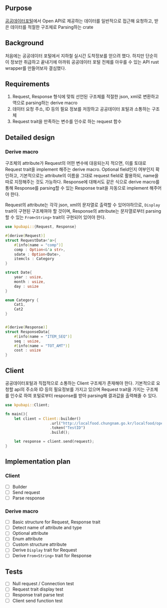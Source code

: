 ## Purpose
[공공데이터포털](https://www.data.go.kr/index.do)에서 Open API로 제공하는 데이터를 일반적으로 접근해 요청하고, 받은 데이터를 적절한 구조체로 Parsing하는 crate

## Background
처음에는 공공데이터 포털에서 지하철 실시간 도착정보를 얻으려 했다. 하지만 단순히 이 정보만 취급하고 끝내기에 아까워 공공데이터 포털 전체를 아우를 수 있는 API rust wrapper를 만들어보자 결심했다. 

## Requirements
1. Request, Response 형식에 맞춰 선언된 구조체를 적절한 json, xml로 변환하고 역으로 parsing하는 derive macro
2. 데이터 요청 주소, ID 등의 필요 정보를 저장하고 공공데이터 포털과 소통하는 구조체
3. Request trait을 만족하는 변수를 인수로 하는 request 함수

## Detailed design
### Derive macro
구조체의 attribute가 Request의 어떤 변수에 대응되는지 적으면, 이를 토대로 Request trait을 implement 해주는 derive macro.
Optional field인지 여부인지 확인하고, 기본적으로는 attribute의 이름을 그대로 request field로 활용하되, name을 따로 지정해주는 것도 가능하다.
Response에 대해서도 같은 식으로 derive macro를 통해 Response를 parsing할 수 있는 Response trait을 자동으로 implement 해주어야 한다.

Request의 attribute는 각각 json, xml의 문자열로 출력할 수 있어야하므로, `Display` trait이 구현된 구조체여야 할 것이며,
Response의 attribute는 문자열로부터 parsing할 수 있는 `From<String>` trait이 구현되어 있어야 한다.

```rust
use kpubapi::{Request, Response}

#[derive(Request)]
struct RequestData<'a>{
	#[info(name = "comp")]
	comp : Option<&'a str>,
	sdate : Option<Date>,
	itemcls : Category
}

struct Date{
	year : usize,
	month : usize,
	day : usize
}

enum Category {
	Cat1,
	Cat2
}


#[derive(Response)]
struct ResponseData{
	#[info(name = "ITEM_SEQ")]
	seq : usize,
	#[info(name = "TOT_AMT")]
	cost : usize
}
```

## Client
공공데이터포털과 직접적으로 소통하는 Client 구조체가 존재해야 한다.
기본적으로 요청할 api의 주소와 ID 등의 필요정보를 가지고 있으며 Request trait을 가지는 구조체를 인수로 하여 포털로부터 response를 받아 parsing해 결과값을 출력해줄 수 있다. 

```rust
use kpubapi::Client;

fn main(){
    let client = Client::builder()
                    .url("http://localfood.chungnam.go.kr/localfood/openApi01.do")
                    .token("TestID")
                    .build();

    let response = client.send(request);
}
```

## Implementation plan
### Client
- [ ] Builder
- [ ] Send request
- [ ] Parse response

### Derive macro
- [ ] Basic structure for Request, Response trait
- [ ] Detect name of attribute and type
- [ ] Optional attribute
- [ ] Enum attribute 
- [ ] Custom structure attribute
- [ ] Derive `Display` trait for Request
- [ ] Derive `From<String>` trait for Response

## Tests
- [ ] Null request / Connection test
- [ ] Request trait display test
- [ ] Response trait parse test
- [ ] Client send function test
